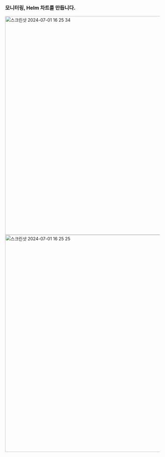 ### 모니터링, Helm 차트를 만듭니다. 

<img width="709" alt="스크린샷 2024-07-01 16 25 34" src="https://github.com/shk0625/MonitoringApplication/assets/102404971/087ea52d-b395-4a8d-aa7a-461a83607e6d">

<img width="704" alt="스크린샷 2024-07-01 16 25 25" src="https://github.com/shk0625/MonitoringApplication/assets/102404971/b4ce5dc4-58f8-4604-8cc1-7bac1e6e8ec8">

